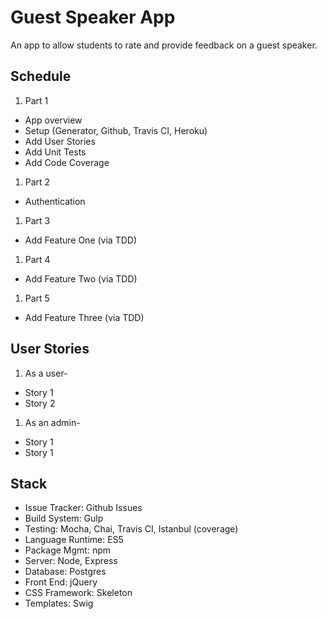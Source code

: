 # Guest Speaker App

An app to allow students to rate and provide feedback on a guest speaker.

## Schedule

1. Part 1
  - App overview
  - Setup (Generator, Github, Travis CI, Heroku)
  - Add User Stories
  - Add Unit Tests
  - Add Code Coverage
1. Part 2
  - Authentication
1. Part 3
  - Add Feature One (via TDD)
1. Part 4
  - Add Feature Two (via TDD)
1. Part 5
  - Add Feature Three (via TDD)

## User Stories

1. As a user-
  - Story 1
  - Story 2
1. As an admin-
  - Story 1
  - Story 1

## Stack

- Issue Tracker: Github Issues
- Build System: Gulp
- Testing: Mocha, Chai, Travis CI, Istanbul (coverage)
- Language Runtime: ES5
- Package Mgmt: npm
- Server: Node, Express
- Database: Postgres
- Front End: jQuery
- CSS Framework: Skeleton
- Templates: Swig